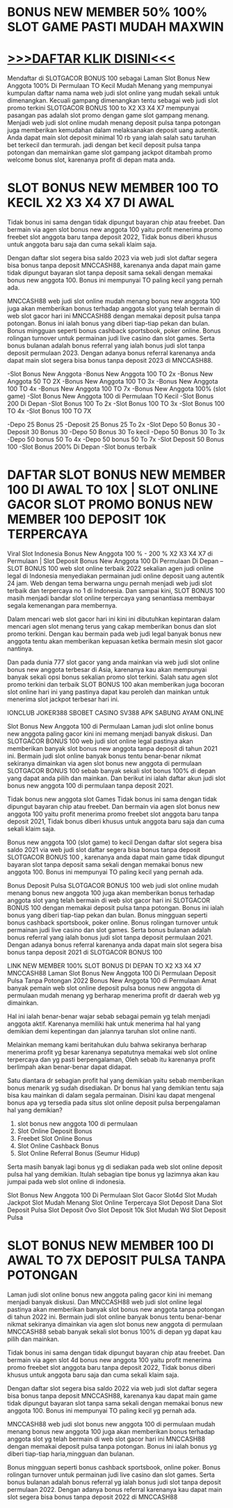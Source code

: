 # BONUS NEW MEMBER 50% 100% SLOT GAME PASTI MUDAH MAXWIN

# [>>>DAFTAR KLIK DISINI<<<](https://rebrand.ly/infolokerdong)

Mendaftar di SLOTGACOR BONUS 100 sebagai Laman Slot Bonus New Anggota 100% Di Permulaan TO Kecil Mudah Menang yang mempunyai kumpulan daftar nama nama web judi slot online yang mudah sekali untuk dimenangkan. Kecuali gampang dimenangkan tentu sebagai web judi slot promo terkini SLOTGACOR BONUS 100 to X2 X3 X4 X7 mempunyai pasangan pas adalah slot promo dengan game slot gampang menang.
Menjadi web judi slot online mudah menang deposit pulsa tanpa potongan juga memberikan kemudahan dalam melaksanakan deposit uang autentik. Anda dapat main slot deposit minimal 10 rb yang ialah salah satu taruhan bet terkecil dan termurah. jadi dengan bet kecil deposit pulsa tanpa potongan dan memainkan game slot gampang jackpot ditambah promo welcome bonus slot, karenanya profit di depan mata anda. 

# SLOT BONUS NEW MEMBER 100 TO KECIL X2 X3 X4 X7 DI AWAL
Tidak bonus ini sama dengan tidak dipungut bayaran chip atau freebet. Dan bermain via agen slot bonus new anggota 100 yaitu profit menerima promo freebet slot anggota baru tanpa deposit 2022, Tidak bonus diberi khusus untuk anggota baru saja dan cuma sekali klaim saja.

Dengan daftar slot segera bisa saldo 2023 via web judi slot daftar segera bisa bonus tanpa deposit MNCCASH88, karenanya anda dapat main game tidak dipungut bayaran slot tanpa deposit sama sekali dengan memakai bonus new anggota 100. Bonus ini mempunyai TO paling kecil yang pernah ada.

MNCCASH88 web judi slot online mudah menang bonus new anggota 100 juga akan memberikan bonus terhadap anggota slot yang telah bermain di web slot gacor hari ini MNCCASH88 dengan memakai deposit pulsa tanpa potongan. Bonus ini ialah bonus yang diberi tiap-tiap pekan dan bulan. Bonus mingguan seperti bonus cashback sportsbook, poker online. Bonus rolingan turnover untuk permainan judi live casino dan slot games. Serta bonus bulanan adalah bonus referral yang ialah bonus judi slot tanpa deposit permulaan 2023. Dengan adanya bonus referral karenanya anda dapat main slot segera bisa bonus tanpa deposit 2023 di MNCCASH88.

-Slot Bonus New Anggota
-Bonus New Anggota 100 TO 2x
-Bonus New Anggota 50 TO 2X
-Bonus New Anggota 100 TO 3x
-Bonus New Anggota 100 TO 4x
-Bonus New Anggota 100 TO 7x
-Bonus New Anggota 100% (slot game)
-Slot Bonus New Anggota 100 di Permulaan TO Kecil
-Slot Bonus 200 Di Depan
-Slot Bonus 100 To 2x
-Slot Bonus 100 TO 3x
-Slot Bonus 100 TO 4x
-Slot Bonus 100 TO 7X

-Depo 25 Bonus 25
-Deposit 25 Bonus 25 To 2x
-Slot Depo 50 Bonus 30
-Deposit 30 Bonus 30
-Depo 50 Bonus 30 To kecil
-Depo 50 Bonus 30 To 3x
-Depo 50 bonus 50 To 4x
-Depo 50 bonus 50 To 7x
-Slot Deposit 50 Bonus 100
-Slot Bonus 200% Di Depan
-Slot bonus terbaik


# DAFTAR SLOT BONUS NEW MEMBER 100 DI AWAL TO 10X | SLOT ONLINE GACOR SLOT PROMO BONUS NEW MEMBER 100 DEPOSIT 10K TERPERCAYA
Viral Slot Indonesia Bonus New Anggota 100 % - 200 % X2 X3 X4 X7 di Permulaan | Slot Deposit Bonus New Anggota 100 Di Permulaan Di Depan – SLOT BONUS 100 web slot online terbaik 2022 sekalian agen judi online legal di Indonesia menyediakan permainan judi online deposit uang autentik 24 jam. Web dengan tema berwarna ungu pernah menjadi web judi slot terbaik dan terpercaya no 1 di Indonesia. Dan sampai kini, SLOT BONUS 100 masih menjadi bandar slot online terpercaya yang senantiasa membayar segala kemenangan para membernya.

Dalam mencari web slot gacor hari ini kini ini dibutuhkan kepintaran dalam mencari agen slot menang terus yang cakap memberikan bonus dan slot promo terkini. Dengan kau bermain pada web judi legal banyak bonus new anggota tentu akan memberikan kepuasan ketika bermain mesin slot gacor nantinya.

Dan pada dunia 777 slot gacor yang anda mainkan via web judi slot online bonus new anggota terbesar di Asia, karenanya kau akan mempunyai banyak sekali opsi bonus sekalian promo slot terkini. Salah satu agen slot promo terkini dan terbaik SLOT BONUS 100 akan memberikan juga bocoran slot online hari ini yang pastinya dapat kau peroleh dan mainkan untuk menerima slot jackpot terbesar hari ini.

IONCLUB
JOKER388
SBOBET CASINO
SV388 APK
SABUNG AYAM ONLINE

Slot Bonus New Anggota 100 di Permulaan
Laman judi slot online bonus new anggota paling gacor kini ini memang menjadi banyak diskusi. Dan SLOTGACOR BONUS 100 web judi slot online legal pastinya akan memberikan banyak slot bonus new anggota tanpa deposit di tahun 2021 ini. Bermain judi slot online banyak bonus tentu benar-benar nikmat sekiranya dimainkan via agen slot bonus new anggota di permulaan SLOTGACOR BONUS 100 sebab banyak sekali slot bonus 100% di depan yang dapat anda pilih dan mainkan.
Dan berikut ini ialah daftar akun judi slot bonus new anggota 100 di permulaan tanpa deposit 2021.

Tidak bonus new anggota slot Games
Tidak bonus ini sama dengan tidak dipungut bayaran chip atau freebet. Dan bermain via agen slot bonus new anggota 100 yaitu profit menerima promo freebet slot anggota baru tanpa deposit 2021, Tidak bonus diberi khusus untuk anggota baru saja dan cuma sekali klaim saja.

Bonus new anggota 100 (slot game) to kecil
Dengan daftar slot segera bisa saldo 2021 via web judi slot daftar segera bisa bonus tanpa deposit SLOTGACOR BONUS 100 , karenanya anda dapat main game tidak dipungut bayaran slot tanpa deposit sama sekali dengan memakai bonus new anggota 100. Bonus ini mempunyai TO paling kecil yang pernah ada.

Bonus Deposit Pulsa
SLOTGACOR BONUS 100 web judi slot online mudah menang bonus new anggota 100 juga akan memberikan bonus terhadap anggota slot yang telah bermain di web slot gacor hari ini SLOTGACOR BONUS 100 dengan memakai deposit pulsa tanpa potongan. Bonus ini ialah bonus yang diberi tiap-tiap pekan dan bulan. Bonus mingguan seperti bonus cashback sportsbook, poker online. Bonus rolingan turnover untuk permainan judi live casino dan slot games. Serta bonus bulanan adalah bonus referral yang ialah bonus judi slot tanpa deposit permulaan 2021. Dengan adanya bonus referral karenanya anda dapat main slot segera bisa bonus tanpa deposit 2021 di SLOTGACOR BONUS 100

LINK NEW MEMBER 100% SLOT BONUS DI DEPAN TO X2 X3 X4 X7
MNCCASH88 Laman Slot Bonus New Anggota 100 Di Permulaan Deposit Pulsa Tanpa Potongan 2022 Bonus New Anggota 100 di Permulaan Amat banyak pemain web slot online deposit pulsa bonus new anggota di permulaan mudah menang yg berharap menerima profit dr daerah web yg dimainkan.

Hal ini ialah benar-benar wajar sebab sebagai pemain yg telah menjadi anggota aktif. Karenanya memiliki hak untuk menerima hal hal yang demikian demi kepentingan dan jalannya taruhan slot online nanti.

Melainkan memang kami beritahukan dulu bahwa sekiranya berharap menerima profit yg besar karenanya sepatutnya memakai web slot online terpercaya dan yg pasti berpengalaman, Oleh sebab itu karenanya profit berlimpah akan benar-benar dapat didapat.

Satu diantara dr sebagian profit hal yang demikian yaitu sebab memberikan bonus menarik yg sudah disediakan. Dr bonus hal yang demikian tentu saja bisa kau mainkan di dalam segala permainan. Disini kau dapat mengenal bonus apa yg tersedia pada situs slot online deposit pulsa berpengalaman hal yang demikian?

1. slot bonus new anggota 100 di permulaan
2. Slot Online Deposit Bonus
3. Freebet Slot Online Bonus
4. Slot Online Cashback Bonus
5. Slot Online Referral Bonus (Seumur Hidup)

Serta masih banyak lagi bonus yg di sediakan pada web slot online deposit pulsa hal yang demikian. Itulah sebagian tipe bonus yg lazimnya akan kau jumpai pada web slot online di indonesia.

Slot Bonus New Anggota 100 Di Permulaan Slot Gacor Slot4d Slot Mudah Jackpot Slot Mudah Menang Slot Online Terpercaya Slot Deposit Dana Slot Deposit Pulsa Slot Deposit Ovo Slot Deposit 10k Slot Mudah Wd Slot Deposit Pulsa

# SLOT BONUS NEW MEMBER 100 DI AWAL TO 7X DEPOSIT PULSA TANPA POTONGAN
Laman judi slot online bonus new anggota paling gacor kini ini memang menjadi banyak diskusi. Dan MNCCASH88 web judi slot online legal pastinya akan memberikan banyak slot bonus new anggota tanpa potongan di tahun 2022 ini. Bermain judi slot online banyak bonus tentu benar-benar nikmat sekiranya dimainkan via agen slot bonus new anggota di permulaan MNCCASH88 sebab banyak sekali slot bonus 100% di depan yg dapat kau pilih dan mainkan.

Tidak bonus ini sama dengan tidak dipungut bayaran chip atau freebet. Dan bermain via agen slot 4d bonus new anggota 100 yaitu profit menerima promo freebet slot anggota baru tanpa deposit 2022, Tidak bonus diberi khusus untuk anggota baru saja dan cuma sekali klaim saja.

Dengan daftar slot segera bisa saldo 2022 via web judi slot daftar segera bisa bonus tanpa deposit MNCCASH88, karenanya kau dapat main game tidak dipungut bayaran slot tanpa sama sekali dengan memakai bonus new anggota 100. Bonus ini mempunyai TO paling kecil yg pernah ada.

MNCCASH88 web judi slot bonus new anggota 100 di permulaan mudah menang bonus new anggota 100 juga akan memberikan bonus terhadap anggota slot yg telah bermain di web slot gacor hari ini MNCCASH88 dengan memakai deposit pulsa tanpa potongan. Bonus ini ialah bonus yg diberi tiap-tiap haria,mingguan dan bulanan.

Bonus mingguan seperti bonus cashback sportsbook, online poker. Bonus rolingan turnover untuk permainan judi live casino dan slot games. Serta bonus bulanan adalah bonus referral yg ialah bonus judi slot tanpa deposit permulaan 2022. Dengan adanya bonus referral karenanya kau dapat main slot segera bisa bonus tanpa deposit 2022 di MNCCASH88



